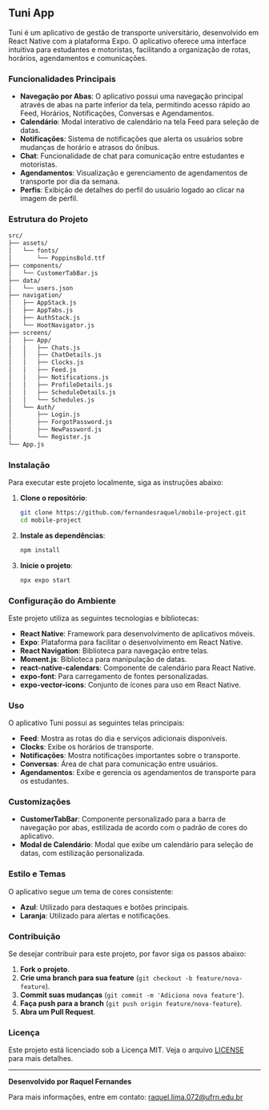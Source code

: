 ## Tuni App

Tuni é um aplicativo de gestão de transporte universitário, desenvolvido em React Native com a plataforma Expo. O aplicativo oferece uma interface intuitiva para estudantes e motoristas, facilitando a organização de rotas, horários, agendamentos e comunicações.

### Funcionalidades Principais

- **Navegação por Abas**: O aplicativo possui uma navegação principal através de abas na parte inferior da tela, permitindo acesso rápido ao Feed, Horários, Notificações, Conversas e Agendamentos.
- **Calendário**: Modal interativo de calendário na tela Feed para seleção de datas.
- **Notificações**: Sistema de notificações que alerta os usuários sobre mudanças de horário e atrasos do ônibus.
- **Chat**: Funcionalidade de chat para comunicação entre estudantes e motoristas.
- **Agendamentos**: Visualização e gerenciamento de agendamentos de transporte por dia da semana.
- **Perfis**: Exibição de detalhes do perfil do usuário logado ao clicar na imagem de perfil.

### Estrutura do Projeto

```bash
src/
├── assets/
│   └── fonts/
│       └── PoppinsBold.ttf
├── components/
│   └── CustomerTabBar.js
├── data/
│   └── users.json
├── navigation/
│   ├── AppStack.js
│   ├── AppTabs.js
│   ├── AuthStack.js
│   └── HootNavigator.js
├── screens/
│   ├── App/
│   │   ├── Chats.js
│   │   ├── ChatDetails.js
│   │   ├── Clocks.js
│   │   ├── Feed.js
│   │   ├── Notifications.js
│   │   ├── ProfileDetails.js
│   │   ├── ScheduleDetails.js
│   │   └── Schedules.js
│   └── Auth/
│       ├── Login.js
│       ├── ForgotPassword.js
│       ├── NewPassword.js
│       └── Register.js
└── App.js
```

### Instalação

Para executar este projeto localmente, siga as instruções abaixo:

1. **Clone o repositório**:
    ```bash
    git clone https://github.com/fernandesraquel/mobile-project.git
    cd mobile-project
    ```

2. **Instale as dependências**:
    ```bash
    npm install
    ```

3. **Inicie o projeto**:
    ```bash
    npx expo start
    ```

### Configuração do Ambiente

Este projeto utiliza as seguintes tecnologias e bibliotecas:

- **React Native**: Framework para desenvolvimento de aplicativos móveis.
- **Expo**: Plataforma para facilitar o desenvolvimento em React Native.
- **React Navigation**: Biblioteca para navegação entre telas.
- **Moment.js**: Biblioteca para manipulação de datas.
- **react-native-calendars**: Componente de calendário para React Native.
- **expo-font**: Para carregamento de fontes personalizadas.
- **expo-vector-icons**: Conjunto de ícones para uso em React Native.

### Uso

O aplicativo Tuni possui as seguintes telas principais:

- **Feed**: Mostra as rotas do dia e serviços adicionais disponíveis.
- **Clocks**: Exibe os horários de transporte.
- **Notificações**: Mostra notificações importantes sobre o transporte.
- **Conversas**: Área de chat para comunicação entre usuários.
- **Agendamentos**: Exibe e gerencia os agendamentos de transporte para os estudantes.

### Customizações

- **CustomerTabBar**: Componente personalizado para a barra de navegação por abas, estilizada de acordo com o padrão de cores do aplicativo.
- **Modal de Calendário**: Modal que exibe um calendário para seleção de datas, com estilização personalizada.

### Estilo e Temas

O aplicativo segue um tema de cores consistente:
- **Azul**: Utilizado para destaques e botões principais.
- **Laranja**: Utilizado para alertas e notificações.

### Contribuição

Se desejar contribuir para este projeto, por favor siga os passos abaixo:

1. **Fork o projeto**.
2. **Crie uma branch para sua feature** (`git checkout -b feature/nova-feature`).
3. **Commit suas mudanças** (`git commit -m 'Adiciona nova feature'`).
4. **Faça push para a branch** (`git push origin feature/nova-feature`).
5. **Abra um Pull Request**.

### Licença

Este projeto está licenciado sob a Licença MIT. Veja o arquivo [LICENSE](LICENSE) para mais detalhes.

---

**Desenvolvido por Raquel Fernandes**

Para mais informações, entre em contato: raquel.lima.072@ufrn.edu.br


 
